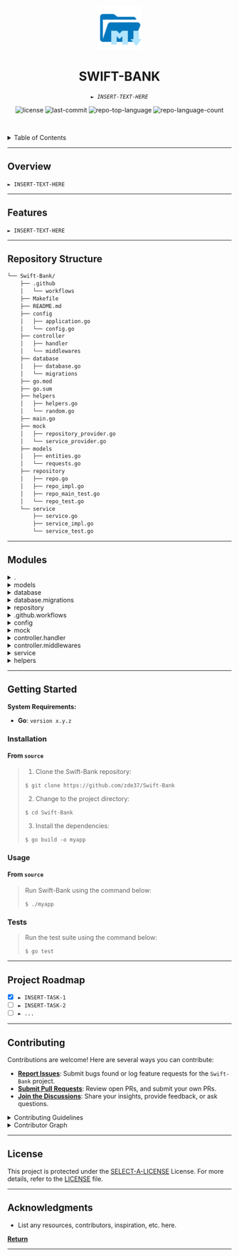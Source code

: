 <p align="center">
  <img src="https://raw.githubusercontent.com/PKief/vscode-material-icon-theme/ec559a9f6bfd399b82bb44393651661b08aaf7ba/icons/folder-markdown-open.svg" width="100" alt="project-logo">
</p>
<p align="center">
    <h1 align="center">SWIFT-BANK</h1>
</p>
<p align="center">
    <em><code>► INSERT-TEXT-HERE</code></em>
</p>
<p align="center">
	<img src="https://img.shields.io/github/license/zde37/Swift-Bank?style=default&logo=opensourceinitiative&logoColor=white&color=0080ff" alt="license">
	<img src="https://img.shields.io/github/last-commit/zde37/Swift-Bank?style=default&logo=git&logoColor=white&color=0080ff" alt="last-commit">
	<img src="https://img.shields.io/github/languages/top/zde37/Swift-Bank?style=default&color=0080ff" alt="repo-top-language">
	<img src="https://img.shields.io/github/languages/count/zde37/Swift-Bank?style=default&color=0080ff" alt="repo-language-count">
<p>
<p align="center">
	<!-- default option, no dependency badges. -->
</p>

<br><!-- TABLE OF CONTENTS -->
<details>
  <summary>Table of Contents</summary><br>

- [ Overview](#-overview)
- [ Features](#-features)
- [ Repository Structure](#-repository-structure)
- [ Modules](#-modules)
- [ Getting Started](#-getting-started)
  - [ Installation](#-installation)
  - [ Usage](#-usage)
  - [ Tests](#-tests)
- [ Project Roadmap](#-project-roadmap)
- [ Contributing](#-contributing)
- [ License](#-license)
- [ Acknowledgments](#-acknowledgments)
</details>
<hr>

##  Overview

<code>► INSERT-TEXT-HERE</code>

---

##  Features

<code>► INSERT-TEXT-HERE</code>

---

##  Repository Structure

```sh
└── Swift-Bank/
    ├── .github
    │   └── workflows
    ├── Makefile
    ├── README.md
    ├── config
    │   ├── application.go
    │   └── config.go
    ├── controller
    │   ├── handler
    │   └── middlewares
    ├── database
    │   ├── database.go
    │   └── migrations
    ├── go.mod
    ├── go.sum
    ├── helpers
    │   ├── helpers.go
    │   └── random.go
    ├── main.go
    ├── mock
    │   ├── repository_provider.go
    │   └── service_provider.go
    ├── models
    │   ├── entities.go
    │   └── requests.go
    ├── repository
    │   ├── repo.go
    │   ├── repo_impl.go
    │   ├── repo_main_test.go
    │   └── repo_test.go
    └── service
        ├── service.go
        ├── service_impl.go
        └── service_test.go
```

---

##  Modules

<details closed><summary>.</summary>

| File                                                                    | Summary                                                                                                                                                                                                                                                                                                                                                                                                     |
| ---                                                                     | ---                                                                                                                                                                                                                                                                                                                                                                                                         |
| [go.sum](https://github.com/zde37/Swift-Bank/blob/master/go.sum)     | This code file, part of the Swift-Bank repository, plays a critical role in configuring the application settings. By managing key configurations for the project, it enables smooth operation and customization of the banking application. This aspect of the codebase is pivotal for tailoring the applications behavior and ensuring optimal performance within the overarching repository architecture. |
| [main.go](https://github.com/zde37/Swift-Bank/blob/master/main.go)   | Initiates server setup by loading config, connecting to Postgres, instantiating repository, service, and handler for HTTP endpoints, then starting the server. This orchestrates the core functionality of Swift-Banks backend system.                                                                                                                                                                      |
| [go.mod](https://github.com/zde37/Swift-Bank/blob/master/go.mod)     | Defines external dependencies and versions for the Swift Bank project. Validates the required packages for the application to function correctly.                                                                                                                                                                                                                                                           |
| [Makefile](https://github.com/zde37/Swift-Bank/blob/master/Makefile) | <code>► INSERT-TEXT-HERE</code>                                                                                                                                                                                                                                                                                                                                                                             |

</details>

<details closed><summary>models</summary>

| File                                                                                 | Summary                         |
| ---                                                                                  | ---                             |
| [entities.go](https://github.com/zde37/Swift-Bank/blob/master/models/entities.go) | <code>► INSERT-TEXT-HERE</code> |
| [requests.go](https://github.com/zde37/Swift-Bank/blob/master/models/requests.go) | <code>► INSERT-TEXT-HERE</code> |

</details>

<details closed><summary>database</summary>

| File                                                                                   | Summary                         |
| ---                                                                                    | ---                             |
| [database.go](https://github.com/zde37/Swift-Bank/blob/master/database/database.go) | <code>► INSERT-TEXT-HERE</code> |

</details>

<details closed><summary>database.migrations</summary>

| File                                                                                                                              | Summary                         |
| ---                                                                                                                               | ---                             |
| [000001_init_schema.down.sql](https://github.com/zde37/Swift-Bank/blob/master/database/migrations/000001_init_schema.down.sql) | <code>► INSERT-TEXT-HERE</code> |
| [000001_init_schema.up.sql](https://github.com/zde37/Swift-Bank/blob/master/database/migrations/000001_init_schema.up.sql)     | <code>► INSERT-TEXT-HERE</code> |

</details>

<details closed><summary>repository</summary>

| File                                                                                                 | Summary                         |
| ---                                                                                                  | ---                             |
| [repo_main_test.go](https://github.com/zde37/Swift-Bank/blob/master/repository/repo_main_test.go) | <code>► INSERT-TEXT-HERE</code> |
| [repo_test.go](https://github.com/zde37/Swift-Bank/blob/master/repository/repo_test.go)           | <code>► INSERT-TEXT-HERE</code> |
| [repo_impl.go](https://github.com/zde37/Swift-Bank/blob/master/repository/repo_impl.go)           | <code>► INSERT-TEXT-HERE</code> |
| [repo.go](https://github.com/zde37/Swift-Bank/blob/master/repository/repo.go)                     | <code>► INSERT-TEXT-HERE</code> |

</details>

<details closed><summary>.github.workflows</summary>

| File                                                                                  | Summary                         |
| ---                                                                                   | ---                             |
| [ci.yml](https://github.com/zde37/Swift-Bank/blob/master/.github/workflows/ci.yml) | <code>► INSERT-TEXT-HERE</code> |

</details>

<details closed><summary>config</summary>

| File                                                                                       | Summary                         |
| ---                                                                                        | ---                             |
| [application.go](https://github.com/zde37/Swift-Bank/blob/master/config/application.go) | <code>► INSERT-TEXT-HERE</code> |
| [config.go](https://github.com/zde37/Swift-Bank/blob/master/config/config.go)           | <code>► INSERT-TEXT-HERE</code> |

</details>

<details closed><summary>mock</summary>

| File                                                                                                     | Summary                         |
| ---                                                                                                      | ---                             |
| [service_provider.go](https://github.com/zde37/Swift-Bank/blob/master/mock/service_provider.go)       | <code>► INSERT-TEXT-HERE</code> |
| [repository_provider.go](https://github.com/zde37/Swift-Bank/blob/master/mock/repository_provider.go) | <code>► INSERT-TEXT-HERE</code> |

</details>

<details closed><summary>controller.handler</summary>

| File                                                                                                               | Summary                         |
| ---                                                                                                                | ---                             |
| [handler.go](https://github.com/zde37/Swift-Bank/blob/master/controller/handler/handler.go)                     | <code>► INSERT-TEXT-HERE</code> |
| [handler_test.go](https://github.com/zde37/Swift-Bank/blob/master/controller/handler/handler_test.go)           | <code>► INSERT-TEXT-HERE</code> |
| [handler_main_test.go](https://github.com/zde37/Swift-Bank/blob/master/controller/handler/handler_main_test.go) | <code>► INSERT-TEXT-HERE</code> |
| [handler_impl.go](https://github.com/zde37/Swift-Bank/blob/master/controller/handler/handler_impl.go)           | <code>► INSERT-TEXT-HERE</code> |

</details>

<details closed><summary>controller.middlewares</summary>

| File                                                                                       | Summary                         |
| ---                                                                                        | ---                             |
| [jwt.go](https://github.com/zde37/Swift-Bank/blob/master/controller/middlewares/jwt.go) | <code>► INSERT-TEXT-HERE</code> |

</details>

<details closed><summary>service</summary>

| File                                                                                          | Summary                         |
| ---                                                                                           | ---                             |
| [service_impl.go](https://github.com/zde37/Swift-Bank/blob/master/service/service_impl.go) | <code>► INSERT-TEXT-HERE</code> |
| [service.go](https://github.com/zde37/Swift-Bank/blob/master/service/service.go)           | <code>► INSERT-TEXT-HERE</code> |
| [service_test.go](https://github.com/zde37/Swift-Bank/blob/master/service/service_test.go) | <code>► INSERT-TEXT-HERE</code> |

</details>

<details closed><summary>helpers</summary>

| File                                                                                | Summary                         |
| ---                                                                                 | ---                             |
| [helpers.go](https://github.com/zde37/Swift-Bank/blob/master/helpers/helpers.go) | <code>► INSERT-TEXT-HERE</code> |
| [random.go](https://github.com/zde37/Swift-Bank/blob/master/helpers/random.go)   | <code>► INSERT-TEXT-HERE</code> |

</details>

---

##  Getting Started

**System Requirements:**

* **Go**: `version x.y.z`

###  Installation

<h4>From <code>source</code></h4>

> 1. Clone the Swift-Bank repository:
>
> ```console
> $ git clone https://github.com/zde37/Swift-Bank
> ```
>
> 2. Change to the project directory:
> ```console
> $ cd Swift-Bank
> ```
>
> 3. Install the dependencies:
> ```console
> $ go build -o myapp
> ```

###  Usage

<h4>From <code>source</code></h4>

> Run Swift-Bank using the command below:
> ```console
> $ ./myapp
> ```

###  Tests

> Run the test suite using the command below:
> ```console
> $ go test
> ```

---

##  Project Roadmap

- [X] `► INSERT-TASK-1`
- [ ] `► INSERT-TASK-2`
- [ ] `► ...`

---

##  Contributing

Contributions are welcome! Here are several ways you can contribute:

- **[Report Issues](https://github.com/zde37/Swift-Bank/issues)**: Submit bugs found or log feature requests for the `Swift-Bank` project.
- **[Submit Pull Requests](https://github.com/zde37/Swift-Bank/blob/main/CONTRIBUTING.md)**: Review open PRs, and submit your own PRs.
- **[Join the Discussions](https://github.com/zde37/Swift-Bank/discussions)**: Share your insights, provide feedback, or ask questions.

<details closed>
<summary>Contributing Guidelines</summary>

1. **Fork the Repository**: Start by forking the project repository to your github account.
2. **Clone Locally**: Clone the forked repository to your local machine using a git client.
   ```sh
   git clone https://github.com/zde37/Swift-Bank
   ```
3. **Create a New Branch**: Always work on a new branch, giving it a descriptive name.
   ```sh
   git checkout -b new-feature-x
   ```
4. **Make Your Changes**: Develop and test your changes locally.
5. **Commit Your Changes**: Commit with a clear message describing your updates.
   ```sh
   git commit -m 'Implemented new feature x.'
   ```
6. **Push to github**: Push the changes to your forked repository.
   ```sh
   git push origin new-feature-x
   ```
7. **Submit a Pull Request**: Create a PR against the original project repository. Clearly describe the changes and their motivations.
8. **Review**: Once your PR is reviewed and approved, it will be merged into the main branch. Congratulations on your contribution!
</details>

<details closed>
<summary>Contributor Graph</summary>
<br>
<p align="center">
   <a href="https://github.com{/zde37/Swift-Bank/}graphs/contributors">
      <img src="https://contrib.rocks/image?repo=zde37/Swift-Bank">
   </a>
</p>
</details>

---

##  License

This project is protected under the [SELECT-A-LICENSE](https://choosealicense.com/licenses) License. For more details, refer to the [LICENSE](https://choosealicense.com/licenses/) file.

---

##  Acknowledgments

- List any resources, contributors, inspiration, etc. here.

[**Return**](#-overview)

---
